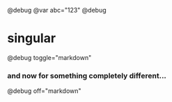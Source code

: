 @debug
@var abc="123"
@debug
# singular
@debug toggle="markdown"

### and now for something completely different...

@debug off="markdown"
